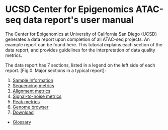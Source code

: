 # UCSD Center for Epigenomics ATAC-seq data report's user manual


The Center for Epigenomics at University of California San Diego
(UCSD) generates a data report upon completion of all ATAC-seq
projects. An example report can be found here. This tutorial explains
each section of the data report, and provides guidelines for the
interpretation of data quality metrics. 
 
The data report has 7 sections, listed in a legend on the left side of
each report. [Fig.0. Major sections in a typical report]: 

1. [Sample Information](01_sample.md)
2. [Sequencing metrics](02_sequencing.md)
3. [Alignment metrics](03_alignment.md)
4. [Signal-to-noise metrics](04_signal.md)
5. [Peak metrics](05_peak.md)
6. [Genome browser](06_browser.md)
7. [Download](07_download.md)

* [Glossary](GLOSSARY.md) 











